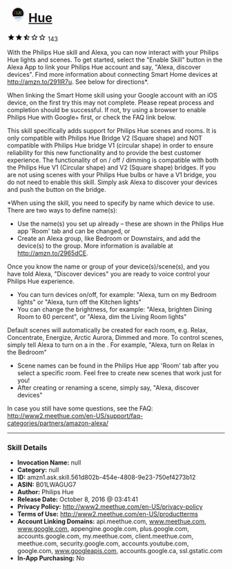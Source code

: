 # &nbsp;<img src="skill_icon" alt="Hue icon" width="36"> [Hue](http://alexa.amazon.com/#skills/amzn1.ask.skill.561d802b-454e-4808-9e23-750ef4273b12)
![2.2 stars](../../images/ic_star_black_18dp_1x.png)![2.2 stars](../../images/ic_star_black_18dp_1x.png)![2.2 stars](../../images/ic_star_half_black_18dp_1x.png)![2.2 stars](../../images/ic_star_border_black_18dp_1x.png)![2.2 stars](../../images/ic_star_border_black_18dp_1x.png) 143

With the Philips Hue skill and Alexa, you can now interact with your Philips Hue lights and scenes. To get started, select the "Enable Skill" button in the Alexa App to link your Philips Hue account and say, "Alexa, discover devices". Find more information about connecting Smart Home devices at http://amzn.to/291lR7u. See below for directions*.

When linking the Smart Home skill using your Google account with an iOS device, on the first try this may not complete. Please repeat process and completion should be successful. If not, try using a browser to enable Philips Hue with Google+ first, or check the FAQ link below.

This skill specifically adds support for Philips Hue scenes and rooms. It is only compatible with Philips Hue Bridge V2 (Square shape) and NOT compatible with Philips Hue bridge V1 (circular shape) in order to ensure reliability for this new functionality and to provide the best customer experience. The functionality of on / off / dimming is compatible with both the Philips Hue V1 (Circular shape) and V2 (Square shape) bridges. If you are not using scenes with your Philips Hue bulbs or have a V1 bridge, you do not need to enable this skill. Simply ask Alexa to discover your devices and push the button on the bridge.

*When using the skill, you need to specify by name which device to use. There are two ways to define name(s):
- Use the name(s) you set up already – these are shown in the Philips Hue app 'Room' tab and can be changed, or
- Create an Alexa group, like Bedroom or Downstairs, and add the device(s) to the group. More information is available at http://amzn.to/2965dCE.

Once you know the name or group of your device(s)/scene(s), and you have told Alexa, "Discover devices" you are ready to voice control your Philips Hue experience.
- You can turn devices on/off, for example: "Alexa, turn on my Bedroom lights" or "Alexa, turn off the Kitchen lights"
- You can change the brightness, for example: "Alexa, brighten Dining Room to 60 percent", or "Alexa, dim the Living Room lights"

Default scenes will automatically be created for each room, e.g. Relax, Concentrate, Energize, Arctic Aurora, Dimmed and more.  To control scenes, simply tell Alexa to turn on a <scene name> in the <room name>.  For example, "Alexa, turn on Relax in the Bedroom"
- Scene names can be found in the Philips Hue app 'Room' tab after you select a specific room.  Feel free to create new scenes that work just for you!
- After creating or renaming a scene, simply say, "Alexa, discover devices"

In case you still have some questions, see the FAQ: http://www2.meethue.com/en-US/support/faq-categories/partners/amazon-alexa/

***

### Skill Details

* **Invocation Name:** null
* **Category:** null
* **ID:** amzn1.ask.skill.561d802b-454e-4808-9e23-750ef4273b12
* **ASIN:** B01LWAGUG7
* **Author:** Philips Hue
* **Release Date:** October 8, 2016 @ 03:41:41
* **Privacy Policy:** http://www2.meethue.com/en-US/privacy-policy
* **Terms of Use:** http://www2.meethue.com/en-US/productterms
* **Account Linking Domains:** api.meethue.com, www.meethue.com, www.google.com, appengine.google.com, plus.google.com, accounts.google.com, my.meethue.com, client.meethue.com, meethue.com, security.google.com, accounts.youtube.com, google.com, www.googleapis.com, accounts.google.ca, ssl.gstatic.com
* **In-App Purchasing:** No
